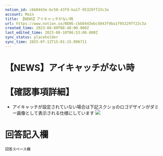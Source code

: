 ```yaml
---
notion_id: cbb0443e-bc50-43f9-ba1f-95329ff23c3a
account: Main
title: 【NEWS】アイキャッチがない時
url: https://www.notion.so/NEWS-cbb0443ebc5043f9ba1f95329ff23c3a
created_time: 2023-08-09T08:48:00.000Z
last_edited_time: 2023-08-10T06:53:00.000Z
sync_status: placeholder
sync_time: 2025-07-12T15:01:15.096711
---
```

# 【NEWS】アイキャッチがない時

# 【確認事項詳細】
- アイキャッチが設定されていない場合は下記スクショのロゴデザインがダミー画像として表示される仕様にしています
![](https://prod-files-secure.s3.us-west-2.amazonaws.com/736adce6-a3a4-4a64-9f74-d9aa055c96d2/abcc6a84-4885-48ac-bbdb-9652aaf9e599/Untitled.png?X-Amz-Algorithm=AWS4-HMAC-SHA256&X-Amz-Content-Sha256=UNSIGNED-PAYLOAD&X-Amz-Credential=ASIAZI2LB4662GVXSG5L%2F20250719%2Fus-west-2%2Fs3%2Faws4_request&X-Amz-Date=20250719T044726Z&X-Amz-Expires=3600&X-Amz-Security-Token=IQoJb3JpZ2luX2VjEIT%2F%2F%2F%2F%2F%2F%2F%2F%2F%2FwEaCXVzLXdlc3QtMiJHMEUCIQCgjxNVHqLTAaBBOL4o8iJpADIYusvUwZYVvB%2F05AiZrQIgcAf1gBrvsz6roKaQeo5HxG8m2Ls8VFYnHvLH%2BNr%2BxccqiAQInf%2F%2F%2F%2F%2F%2F%2F%2F%2F%2FARAAGgw2Mzc0MjMxODM4MDUiDJojR6Z25fyqRogl0SrcA5BehStXBh8wFS5hJBtQpD25LgYNnVkleq4UAVZ7kTPev3cxPXJMCEWsT70x1oBchjVolykp5GFPtigEjWqqYhEIdJzzfAXJSwyRwlc4xS2OBQKFrwK5e3Uao1Rhw8r9vHno%2Fe4dBWZH%2Fg6%2B4Uupu5wzbh0GiW6JPAZDEATmReztPbNZUQz21nBpqKP33ddCGZGV0yVJkphjzy9TkVdvcCwtfT4eDbPaff%2FKvyGb0XlPFqwKHE2SgVuoSBZ6CoF3rJh9Lx1MqpvaSd12qHwFNQrJ6TIX9KS8LDPgBuxUGtW8HGIylUUKqsGYW6vQ%2Ftbfajf0BdH%2BdAtiwaD8iR0PWBNeOX2uKfML5eVqldOcMH6ulIJWaQs4pF6B1Q5uujURzM0H5mtQYp%2FBDMG7VtIf4nyK%2Fp%2BXxG9dDCeHlFxl1EsGHBFwPSbohMTE0BwtcK3iMgd2id1B%2BmHCa%2FDo21FiTxjIZEdv7uA4N6EVnXMIEQ12Ny6MX9FP2KtGkKFclReaoyt%2FHeYYPJB6W17VWYeHhQI5LovTIlphtOoBxkzm9mpR%2BLWHzOEcGvU0pbolrbK5EJznpKsMjsAKZxTGyhhehoeceQ265OzfB7QwgCHBeaaeMeA3OBQt8%2FRu6K6wMKqq7MMGOqUBVMXWAZ5KQeAMZNx5WJzS%2F1ItXsYYXgxTVGYhw3rqVYAvTQWsWe91hWYLrx5gLJ2bDWLPOIoQ7FYJTO37vUOl0lS04HEGC9HQ8HHekLBATPICiAM2HBmVkxD9c308StrDvclWqqgGuC5TCUuMUFB4wAP0z3e54gddQZXiLEFhU6TZNButfeNn6CKad0fT7Fu8DJy%2FFLLd%2FNHufYX1vCR%2BLce4%2F%2FyS&X-Amz-Signature=b1713a79bd26c817151a130fbe48c0d18f35bc1b7ee9a2a6a3e804d7ea261f6a&X-Amz-SignedHeaders=host&x-amz-checksum-mode=ENABLED&x-id=GetObject)
# 回答記入欄
```plain text
回答スペース欄
```